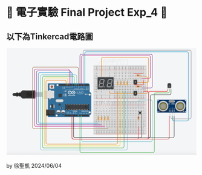 # 🍺 電子實驗 Final Project Exp_4 🍺

## 以下為Tinkercad電路圖

![image](https://github.com/TigerXSK/Electronics-Lab-2-Final/blob/main/Tinkercad%20%E9%9B%BB%E8%B7%AF%E5%9C%96.png)

by 徐聖凱 2024/06/04

